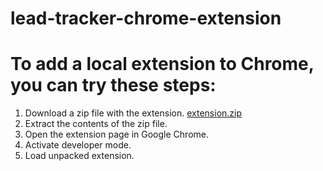 # lead-tracker-chrome-extension

# To add a local extension to Chrome, you can try these steps: 
1. Download a zip file with the extension. [extension.zip](https://www.mediafire.com/file/5yqpxr5pomj069h/extension.zip/file)
2. Extract the contents of the zip file.
3. Open the extension page in Google Chrome.
4. Activate developer mode.
5. Load unpacked extension.
